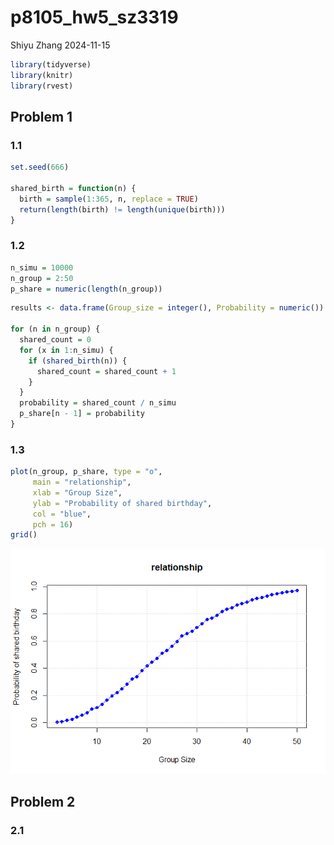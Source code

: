 p8105_hw5_sz3319
================
Shiyu Zhang
2024-11-15

``` r
library(tidyverse)
library(knitr)
library(rvest)
```

## Problem 1

### 1.1

``` r
set.seed(666)

shared_birth = function(n) {
  birth = sample(1:365, n, replace = TRUE)
  return(length(birth) != length(unique(birth)))
}
```

### 1.2

``` r
n_simu = 10000
n_group = 2:50
p_share = numeric(length(n_group))
```

``` r
results <- data.frame(Group_size = integer(), Probability = numeric())

for (n in n_group) {
  shared_count = 0
  for (x in 1:n_simu) {
    if (shared_birth(n)) {
      shared_count = shared_count + 1
    }
  }
  probability = shared_count / n_simu
  p_share[n - 1] = probability
}
```

### 1.3

``` r
plot(n_group, p_share, type = "o", 
     main = "relationship", 
     xlab = "Group Size", 
     ylab = "Probability of shared birthday", 
     col = "blue", 
     pch = 16)
grid()
```

![](p8105_hw5_sz3319_files/figure-gfm/unnamed-chunk-5-1.png)<!-- -->

## Problem 2

### 2.1
